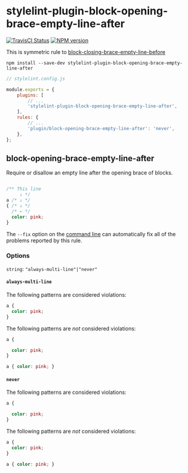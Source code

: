 # stylelint-plugin-block-opening-brace-empty-line-after

[![TravisCI Status](https://travis-ci.org/doochik/stylelint-plugin-block-opening-brace-empty-line-after.svg?branch=master)](https://travis-ci.org/doochik/stylelint-plugin-block-opening-brace-empty-line-after)
[![NPM
version](https://img.shields.io/npm/v/stylelint-plugin-block-opening-brace-empty-line-after.svg)](https://www.npmjs.org/package/stylelint-plugin-block-opening-brace-empty-line-after)

This is symmetric rule to [block-closing-brace-empty-line-before](https://stylelint.io/user-guide/rules/block-closing-brace-empty-line-before)

`npm install --save-dev stylelint-plugin-block-opening-brace-empty-line-after`

```js
// stylelint.config.js

module.exports = {
    plugins: [
        // ...
        'stylelint-plugin-block-opening-brace-empty-line-after',
    ],
    rules: {
        // ...
        'plugin/block-opening-brace-empty-line-after': 'never',
    },
};  
```

## block-opening-brace-empty-line-after

Require or disallow an empty line after the opening brace of blocks.

```css

/** This line
     ↓ */
a /* ↓ */
{ /* ↓ */
  /* ← */
  color: pink;
}
```

The `--fix` option on the [command line](../../../docs/user-guide/cli.md#autofixing-errors) can automatically fix all of the problems reported by this rule.

### Options

`string`: `"always-multi-line"|"never"`

#### `always-multi-line`

The following patterns are considered violations:

```css
a {
  color: pink;
}
```

The following patterns are *not* considered violations:

```css
a {

  color: pink;
}
```

```css
a { color: pink; }
```

#### `never`

The following patterns are considered violations:

```css
a {

  color: pink;
}
```

The following patterns are *not* considered violations:

```css
a {
  color: pink;
}
```

```css
a { color: pink; }
```

